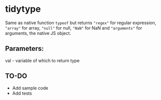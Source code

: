 # tidytype

Same as native function `typeof` but returns `"regex"` for regular expression,
`"array"` for array, `"null"` for null, `"NaN"` for NaN and
`"arguments"` for arguments, the native JS object.

## Parameters:
val - variable of which to return type

## TO-DO
- Add sample code
- Add tests